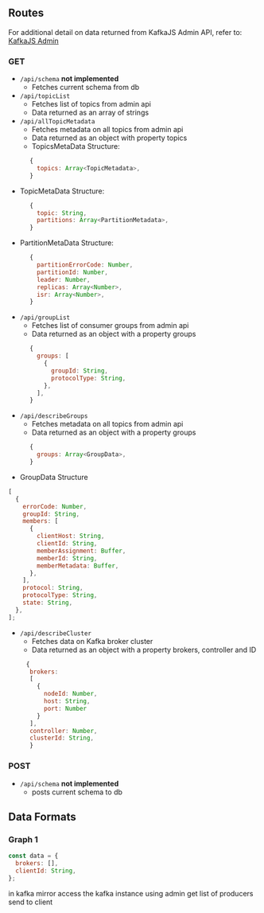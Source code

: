## Routes

For additional detail on data returned from KafkaJS Admin API, refer to: [KafkaJS Admin](https://kafka.js.org/docs/admin)

### GET

- `/api/schema` **not implemented**
  - Fetches current schema from db
- `/api/topicList`
  - Fetches list of topics from admin api
  - Data returned as an array of strings
- `/api/allTopicMetadata`
  - Fetches metadata on all topics from admin api
  - Data returned as an object with property topics
  - TopicsMetaData Structure:

```js
      {
        topics: Array<TopicMetadata>,
      }
```

- TopicMetaData Structure:

```js
      {
        topic: String,
        partitions: Array<PartitionMetadata>,
      }
```

- PartitionMetaData Structure:

```js
      {
        partitionErrorCode: Number,
        partitionId: Number,
        leader: Number,
        replicas: Array<Number>,
        isr: Array<Number>,
      }
```

- `/api/groupList`
  - Fetches list of consumer groups from admin api
  - Data returned as an object with a property groups

```js
      {
        groups: [
          {
            groupId: String,
            protocolType: String,
          },
        ],
      }
```

- `/api/describeGroups`
  - Fetches metadata on all topics from admin api
  - Data returned as an object with a property groups

```js
      {
        groups: Array<GroupData>,
      }
```

- GroupData Structure

```js
[
  {
    errorCode: Number,
    groupId: String,
    members: [
      {
        clientHost: String,
        clientId: String,
        memberAssignment: Buffer,
        memberId: String,
        memberMetadata: Buffer,
      },
    ],
    protocol: String,
    protocolType: String,
    state: String,
  },
];
```

- `/api/describeCluster`
  - Fetches data on Kafka broker cluster
  - Data returned as an object with a property brokers, controller and ID

```js
     {
      brokers:
      [
        {
          nodeId: Number,
          host: String,
          port: Number
        }
      ],
      controller: Number,
      clusterId: String,
      }
```

### POST

- `/api/schema` **not implemented**
  - posts current schema to db

## Data Formats

### Graph 1

```js
const data = {
  brokers: [],
  clientId: String,
};
```

in kafka mirror access the kafka instance
using admin
get list of producers
send to client

